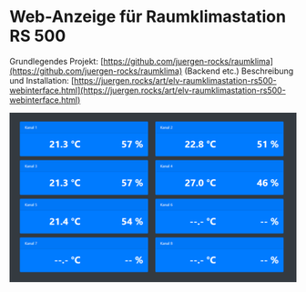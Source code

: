 # Web-Anzeige für Raumklimastation RS 500

Grundlegendes Projekt: [https://github.com/juergen-rocks/raumklima](https://github.com/juergen-rocks/raumklima) (Backend etc.)
Beschreibung und Installation: [https://juergen.rocks/art/elv-raumklimastation-rs500-webinterface.html](https://juergen.rocks/art/elv-raumklimastation-rs500-webinterface.html)

![Web View](./doc/img/web-view.png "Web View")
